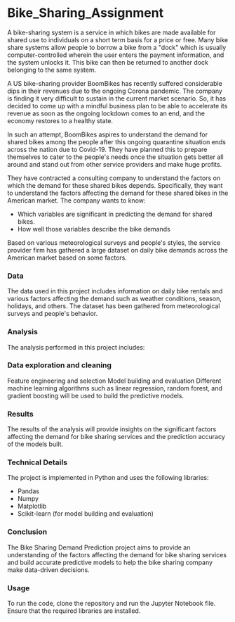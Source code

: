 # Bike_Sharing_Assignment

A bike-sharing system is a service in which bikes are made available for shared use to individuals on a short term basis for a price or free. Many bike share systems allow people to borrow a bike from a "dock" which is usually computer-controlled wherein the user enters the payment information, and the system unlocks it. This bike can then be returned to another dock belonging to the same system.

A US bike-sharing provider BoomBikes has recently suffered considerable dips in their revenues due to the ongoing Corona pandemic. The company is finding it very difficult to sustain in the current market scenario. So, it has decided to come up with a mindful business plan to be able to accelerate its revenue as soon as the ongoing lockdown comes to an end, and the economy restores to a healthy state. 

In such an attempt, BoomBikes aspires to understand the demand for shared bikes among the people after this ongoing quarantine situation ends across the nation due to Covid-19. They have planned this to prepare themselves to cater to the people's needs once the situation gets better all around and stand out from other service providers and make huge profits.

They have contracted a consulting company to understand the factors on which the demand for these shared bikes depends. Specifically, they want to understand the factors affecting the demand for these shared bikes in the American market. The company wants to know:

- Which variables are significant in predicting the demand for shared bikes.
- How well those variables describe the bike demands

Based on various meteorological surveys and people's styles, the service provider firm has gathered a large dataset on daily bike demands across the American market based on some factors.

### Data
The data used in this project includes information on daily bike rentals and various factors affecting the demand such as weather conditions, season, holidays, and others. The dataset has been gathered from meteorological surveys and people's behavior.

### Analysis
The analysis performed in this project includes:

### Data exploration and cleaning
Feature engineering and selection
Model building and evaluation
Different machine learning algorithms such as linear regression, random forest, and gradient boosting will be used to build the predictive models.

### Results
The results of the analysis will provide insights on the significant factors affecting the demand for bike sharing services and the prediction accuracy of the models built.

### Technical Details
The project is implemented in Python and uses the following libraries:

- Pandas
- Numpy
- Matplotlib
- Scikit-learn (for model building and evaluation)

### Conclusion
The Bike Sharing Demand Prediction project aims to provide an understanding of the factors affecting the demand for bike sharing services and build accurate predictive models to help the bike sharing company make data-driven decisions.

### Usage
To run the code, clone the repository and run the Jupyter Notebook file. Ensure that the required libraries are installed.
